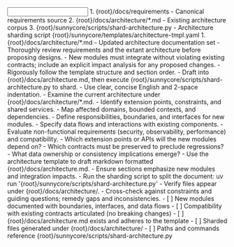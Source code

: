 <input>
  <context>
    1. {root}/docs/requirements - Canonical requirements source
    2. {root}/docs/architecture/*.md - Existing architecture corpus
    3. {root}/sunnycore/scripts/shard-architecture.py - Architecture sharding script
  </context>
  <templates>
    {root}/sunnycore/templates/architecture-tmpl.yaml
  </templates>
</input>

<output>
1. {root}/docs/architecture/*.md - Updated architecture documentation set
</output>

<constraints importance="Important">
- Thoroughly review requirements and the extant architecture before proposing designs.
- New modules must integrate without violating existing contracts; include an explicit impact analysis for any proposed changes.
- Rigorously follow the template structure and section order.
- Draft into {root}/docs/architecture.md, then execute {root}/sunnycore/scripts/shard-architecture.py to shard.
- Use clear, concise English and 2-space indentation.
</constraints>

<workflow importance="Critical">
  <stage id="1: assess-existing">
  - Examine the current architecture under {root}/docs/architecture/*.md.
  - Identify extension points, constraints, and shared services.
  - Map affected domains, bounded contexts, and dependencies.
  </stage>

  <stage id="2: design-new-modules">
  - Define responsibilities, boundaries, and interfaces for new modules.
  - Specify data flows and interactions with existing components.
  - Evaluate non-functional requirements (security, observability, performance) and compatibility.
  
  <questions>
  - Which extension points or APIs will the new modules depend on?
  - Which contracts must be preserved to preclude regressions?
  - What data ownership or consistency implications emerge?
  </questions>
  </stage>

  <stage id="3: author-and-shard">
  - Use the architecture template to draft markdown formatted {root}/docs/architecture.md.
  - Ensure sections emphasize new modules and integration impacts.
  - Run the sharding script to split the document: uv run '{root}/sunnycore/scripts/shard-architecture.py'
  - Verify files appear under {root}/docs/architecture/.
  </stage>

  <stage id="4: finalize">
  - Cross-check against constraints and guiding questions; remedy gaps and inconsistencies.
  
  <checks>
  - [ ] New modules documented with boundaries, interfaces, and data flows
  - [ ] Compatibility with existing contracts articulated (no breaking changes)
  - [ ] {root}/docs/architecture.md exists and adheres to the template
  - [ ] Sharded files generated under {root}/docs/architecture/
  - [ ] Paths and commands reference {root}/sunnycore/scripts/shard-architecture.py
  </checks>
  </stage>
</workflow>


